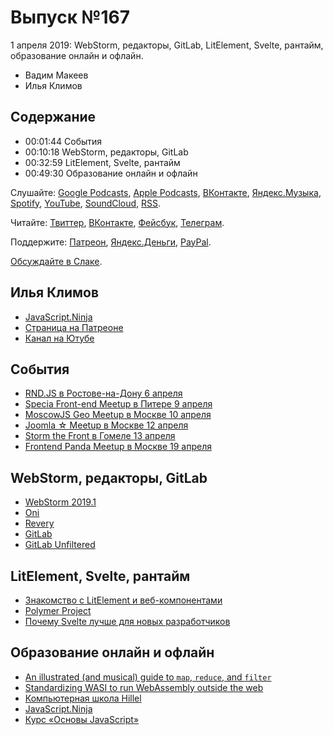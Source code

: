 # Выпуск №167

1 апреля 2019: WebStorm, редакторы, GitLab, LitElement, Svelte, рантайм, образование онлайн и офлайн.

- Вадим Макеев
- Илья Климов

## Содержание

- 00:01:44 События
- 00:10:18 WebStorm, редакторы, GitLab
- 00:32:59 LitElement, Svelte, рантайм
- 00:49:30 Образование онлайн и офлайн

Слушайте: [Google Podcasts](https://podcasts.google.com/?feed=aHR0cHM6Ly93ZWItc3RhbmRhcmRzLnJ1L3BvZGNhc3QvZmVlZC8), [Apple Podcasts](https://podcasts.apple.com/podcast/id1080500016), [ВКонтакте](https://vk.com/podcasts-32017543), [Яндекс.Музыка](https://music.yandex.ru/album/6245956), [Spotify](https://open.spotify.com/show/3rzAcADjpBpXt73L0epTjV), [YouTube](https://www.youtube.com/playlist?list=PLMBnwIwFEFHcwuevhsNXkFTcadeX5R1Go), [SoundCloud](https://soundcloud.com/web-standards), [RSS](https://web-standards.ru/podcast/feed/).

Читайте: [Твиттер](https://twitter.com/webstandards_ru), [ВКонтакте](https://vk.com/webstandards_ru), [Фейсбук](https://www.facebook.com/webstandardsru), [Телеграм](https://t.me/webstandards_ru).

Поддержите: [Патреон](https://www.patreon.com/webstandards_ru), [Яндекс.Деньги](https://money.yandex.ru/to/41001119329753), [PayPal](https://www.paypal.me/pepelsbey).

[Обсуждайте в Слаке](http://slack.web-standards.ru/).

## Илья Климов

- [JavaScript.Ninja](https://javascript.ninja/)
- [Страница на Патреоне](https://www.patreon.com/javascriptninja)
- [Канал на Ютубе](https://www.youtube.com/channel/UCW9pyonagDWGMCy7V_Kro6g)

## События

- [RND.JS в Ростове-на-Дону 6 апреля](https://it61.info/events/2019-04-06-rnd-js-8-349)
- [Specia Front-end Meetup в Питере 9 апреля](https://specia-events.timepad.ru/event/933947/)
- [MoscowJS Geo Meetup в Москве 10 апреля](https://www.moscowjs.ru/event/moscowjs-geo-meetup)
- [Joomla ☆ Meetup в Москве 12 апреля](https://vk.com/jmeetup)
- [Storm the Front в Гомеле 13 апреля](https://communities.by/events/storm-the-front-meetup-5)
- [Frontend Panda Meetup в Москве 19 апреля](http://panda-meetup.ru/msk-frontend-meetup)

## WebStorm, редакторы, GitLab

- [WebStorm 2019.1](https://blog.jetbrains.com/webstorm/2019/03/webstorm-2019-1/)
- [Oni](https://www.onivim.io/)
- [Revery](https://www.outrunlabs.com/revery/)
- [GitLab](https://gitlab.com/)
- [GitLab Unfiltered](https://www.youtube.com/channel/UCMtZ0sc1HHNtGGWZFDRTh5A)

## LitElement, Svelte, рантайм

- [Знакомство с LitElement и веб-компонентами](https://habr.com/p/445438/)
- [Polymer Project](https://www.polymer-project.org/)
- [Почему Svelte лучше для новых разработчиков](https://habr.com/p/446026/)

## Образование онлайн и офлайн

- [An illustrated (and musical) guide to `map`, `reduce`, and `filter`](https://css-tricks.com/an-illustrated-and-musical-guide-to-map-reduce-and-filter-array-methods/)
- [Standardizing WASI to run WebAssembly outside the web](https://hacks.mozilla.org/2019/03/standardizing-wasi-a-webassembly-system-interface/)
- [Компьютерная школа Hillel](https://ithillel.ua/)
- [JavaScript.Ninja](https://www.patreon.com/javascriptninja)
- [Курс «Основы JavaScript»](https://htmlacademy.ru/courses/javascript)
